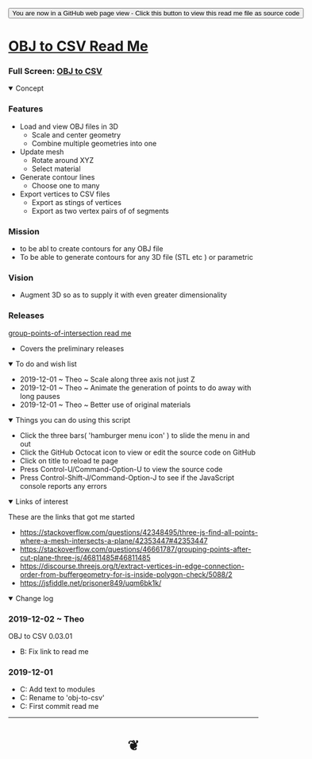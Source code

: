 <span style=display:none; >[You are now in a GitHub source code view - click this link to view Read Me file as a web page]( https://jaanga.github.io/demo/doug-d/obj-to-csv/readme.html "View file as a web page." ) </span>


<div><input type=button onclick="window.location.href='https://github.com/jaanga/jaanga.github.io/tree/master/demo/doug-d/obj-to-csv/README.md'";
value='You are now in a GitHub web page view - Click this button to view this read me file as source code' ></div>


# [OBJ to CSV Read Me]( #demo/doug-d/obj-to-csv/README.md )

<!--
<iframe src=https://jaanga.github.io/demo/doug-d/obj-to-csv/ width=100% height=500px >Iframes are not viewable in GitHub source code view</iframe>
_basic-html.html_
-->

### Full Screen: [OBJ to CSV]( https://jaanga.github.io/demo/doug-d/obj-to-csv/ )


<details open >
<summary>Concept</summary>

### Features

- Load and view OBJ files in 3D
	- Scale and center geometry
	- Combine multiple geometries into one
- Update mesh
	- Rotate around XYZ
	- Select material
- Generate contour lines
	- Choose one to many
- Export vertices to CSV files
	- Export as stings of vertices
	- Export as two vertex pairs of of segments

### Mission

* to be abl to create contours for any OBJ file
* To be able to generate contours for any 3D file (STL etc ) or parametric

### Vision

* Augment 3D so as to supply it with even greater dimensionality

### Releases



[group-points-of-intersection read me]( https://jaanga.github.io/demo/doug-d/obj-to-csv/group-points-of-intersection/readme.html  )

* Covers the preliminary releases


</details>

<details open >
<summary>To do and wish list </summary>

* 2019-12-01 ~ Theo ~ Scale along three axis not just Z
* 2019-12-01 ~ Theo ~ Animate the generation of points to do away with long pauses
* 2019-12-01 ~ Theo ~ Better use of original materials


</details>

<details open >
<summary> Things you can do using this script</summary>

* Click the three bars( 'hamburger menu icon' ) to slide the menu in and out
* Click the GitHub Octocat icon to view or edit the source code on GitHub
* Click on title to reload te page
* Press Control-U/Command-Option-U to view the source code
* Press Control-Shift-J/Command-Option-J to see if the JavaScript console reports any errors

</details>

<details open >
<summary>Links of interest</summary>

These are the links that got me started

* https://stackoverflow.com/questions/42348495/three-js-find-all-points-where-a-mesh-intersects-a-plane/42353447#42353447
* https://stackoverflow.com/questions/46661787/grouping-points-after-cut-plane-three-js/46811485#46811485
* https://discourse.threejs.org/t/extract-vertices-in-edge-connection-order-from-buffergeometry-for-is-inside-polygon-check/5088/2
* https://jsfiddle.net/prisoner849/uqm6bk1k/

</details>

<details open >
<summary>Change log </summary>

### 2019-12-02 ~ Theo

OBJ to CSV 0.03.01

* B: Fix link to read me

### 2019-12-01

* C: Add text to modules
* C: Rename to 'obj-to-csv'
* C: First commit read me

</details>

***

# <center title="hello!" ><a href=javascript:window.scrollTo(0,0); style=text-decoration:none; > ❦ </a></center>
